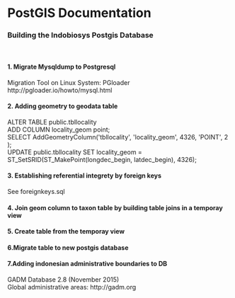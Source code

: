 # PostGIS Documentation

<h3>Building the Indobiosys Postgis Database</h3><br>

<h4>1. Migrate Mysqldump to Postgresql</h4>
Migration Tool on Linux System: PGloader<br>
http://pgloader.io/howto/mysql.html
<br>
<h4>2. Adding geometry to geodata table</h4>
ALTER TABLE public.tbllocality</br>
   ADD COLUMN locality_geom point;<br>
SELECT AddGeometryColumn('tbllocality', 'locality_geom', 4326, 'POINT', 2 );<br>
UPDATE public.tbllocality SET locality_geom = ST_SetSRID(ST_MakePoint(longdec_begin, latdec_begin), 4326);<br>

<h4>3. Establishing referential integrety by foreign keys</h4>
See foreignkeys.sql

<h4>4. Join geom column to taxon table by building table joins in a temporay view</h4>

<h4>5. Create table from the temporay view </h4>

<h4>6.Migrate table to new postgis database</h4>

<h4>7.Adding indonesian administrative boundaries to DB</h4>
GADM Database 2.8 (November 2015)</br>
Global administrative areas: http://gadm.org</br>



